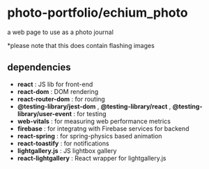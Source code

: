 # photo-portfolio/echium_photo

a web page to use as a photo journal

\*please note that this does contain flashing images

## dependencies

- **react** : JS lib for front-end
- **react-dom** : DOM rendering
- **react-router-dom** : for routing
- **@testing-library/jest-dom** , **@testing-library/react** , **@testing-library/user-event** : for testing
- **web-vitals** : for measuring web performance metrics
- **firebase** : for integratng with Firebase services for backend
- **react-spring** : for spring-physics based animation
- **react-toastify** : for notifications
- **lightgallery.js** : JS lightbox gallery
- **react-lightgallery** : React wrapper for lightgallery.js
